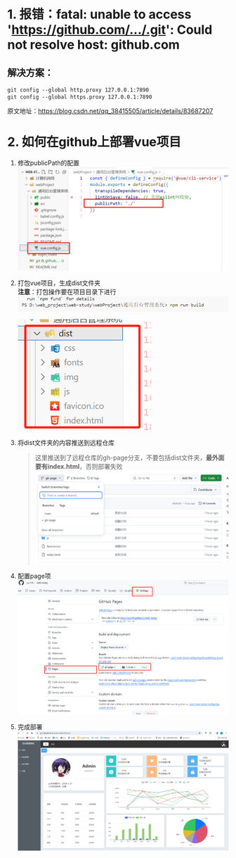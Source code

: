 # 1. 报错：fatal: unable to access 'https://github.com/.../.git': Could not resolve host: github.com


## 解决方案：
    git config --global http.proxy 127.0.0.1:7890
    git config --global https.proxy 127.0.0.1:7890


原文地址：https://blog.csdn.net/qq_38415505/article/details/83687207    



# 2. 如何在github上部署vue项目

1. 修改publicPath的配置  
    ![alt text](./image/image.png)

2. 打包vue项目，生成dist文件夹  
   **注意**：打包操作要在项目目录下进行
    ![alt text](./image/image-1.png)  

    ![alt text](./image/image2.png)

3. 将dist文件夹的内容推送到远程仓库
   > 这里推送到了远程仓库的gh-page分支，不要包括dist文件夹，**最外面要有index.html**，否则部署失败
   ![alt text](./image/image3.png)

4. 配置page项  
   ![alt text](./image/image4.png)

5. 完成部署
    ![alt text](./image/image6.png)

